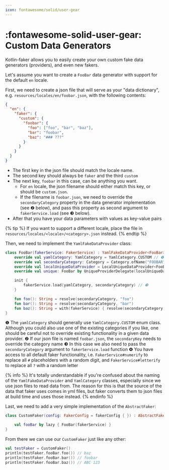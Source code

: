 ```yaml
---
icon: fontawesome/solid/user-gear
---
```


# :fontawesome-solid-user-gear: Custom Data Generators

Kotlin-faker allows you to easily create your own custom fake data generators (providers), and even new fakers.

Let's assume you want to create a `FooBar` data generator with support for the default `en` locale.

First, we need to create a json file that will serve as your "data dictionary", e.g. `resources/locales/en/foobar.json`, with the following contents:

```json
{
  "en": {
    "faker": {
      "custom": {
        "foobar": {
          "foo": ["foo", "bar", "baz"],
          "bar": "foobar",
          "baz": "### ???"
        }
      }
    }
  }
}
```

- The first key in the json file should match the locale name.
- The second key should always be `faker` and the third `custom`
- The next key, `foobar` in this case, can be anything you want.
  - For `en` locale, the json filename should either match this key, or should be `custom.json`.
  - If the filename is `foobar.json`, we need to override the `secondaryCategory` property in the data generator implementation (see ❷ below), and pass this property as second argument to `fakerService.load` (see ❸ below).
- After that you have your data parameters with values as key-value pairs

{% tip %}
If you want to support a different locale, place the file in `resources/locales/<locale>/<category>.json` instead.
{% endtip %}

Then, we need to implement the `YamlFakeDataProvider` class:

```kotlin
class FooBar(fakerService: FakerService) : YamlFakeDataProvider<FooBar>(fakerService) {
    override val yamlCategory: YamlCategory = YamlCategory.CUSTOM // ❶
    override val secondaryCategory: Category = Category.ofName("FOOBAR") // ❷
    override val localUniqueDataProvider = LocalUniqueDataProvider<FooBar>()
    override val unique: FooBar by UniqueProviderDelegate(localUniqueDataProvider, fakerService)

    init {
        fakerService.load(yamlCategory, secondaryCategory) // ❸
    }

    fun foo(): String = resolve(secondaryCategory, "foo")
    fun bar(): String = resolve(secondaryCategory, "bar")
    fun baz(): String = with(fakerService) { resolve(secondaryCategory, "baz").numerify().letterify() } // ❹
}
```

❶ The `yamlCategory` should generally use `YamlCategory.CUSTOM` enum class. Although you could also use one of the existing categories if you like, one should be careful not to override existing functionality in a given data provider.
❷ If our json file is named `foobar.json`, the `secondaryKey` needs to override the category name
❸ In this case we also need to pass the `secondaryCategory` argument to `fakerService.load` function
❹ You have access to all default faker functionality, i.e. `FakerService#numerify` to replace all `#` placeholders with a random digit, and `FakerService#letterify` to replace all `?` with a random letter

{% info %}
It's totally understandable if you're confused about the naming of the `YamlFakeDataProvider` and `YamlCategory` classes, especially since we use json files to read data from.
The reason for this is that the source of the data that faker uses comes in yml files, but faker converts them to json files at build time and uses those instead.
{% endinfo %}

Last, we need to add a very simple implementation of the `AbstractFaker`:

```kotlin
class CustomFaker(config: FakerConfig = fakerConfig { }) : AbstractFaker(config) {

    val fooBar by lazy { FooBar(fakerService) }
}
```

From there we can use our `CustomFaker` just like any other:

```kotlin
val testFaker = CustomFaker()
println(testFaker.fooBar.foo()) // baz
println(testFaker.fooBar.bar()) // foobar
println(testFaker.fooBar.baz()) // ABC 123
```
